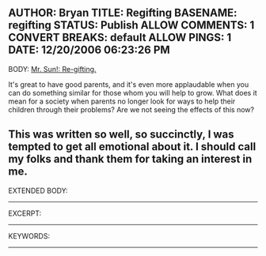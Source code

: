 AUTHOR: Bryan
TITLE: Regifting
BASENAME: regifting
STATUS: Publish
ALLOW COMMENTS: 1
CONVERT BREAKS: __default__
ALLOW PINGS: 1
DATE: 12/20/2006 06:23:26 PM
-----
BODY:
<a title="Mr. Sun!: Re-gifting." href="http://mrsun.us/2006/12/re-gifting.html">Mr. Sun!: Re-gifting.</a>

It's great to have good parents, and it's even more applaudable when you can do something similar for those whom you will help to grow. What does it mean for a society when parents no longer look for ways to help their children through their problems? Are we not seeing the effects of this now?

This was written so well, so succinctly, I was tempted to get all emotional about it. I should call my folks and thank them for taking an interest in me.
-----
EXTENDED BODY:

-----
EXCERPT:

-----
KEYWORDS:

-----


